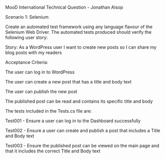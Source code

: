 MooD International Technical Question - Jonathan Alsop

Scenario 1: Selenium
 
Create an automated test framework using any language flavour of the Selenium Web Driver.
The automated tests produced should verify the following user story:
 
Story:
As a WordPress user I want to create new posts so I can share my blog posts with my readers
 
Acceptance Criteria:

The user can log in to WordPress

The user can create a new post that has a title and body text

The user can publish the new post

The published post can be read and contains its specific title and body

The tests included in the Tests.cs file are:

Test001 - Ensure a user can log in to the Dashboard successfully

Test002 - Ensure a user can create and publish a post that includes a Title and Body text

Test003 - Ensure the published post can be viewed on the main page and that it includes the correct Title and Body text
